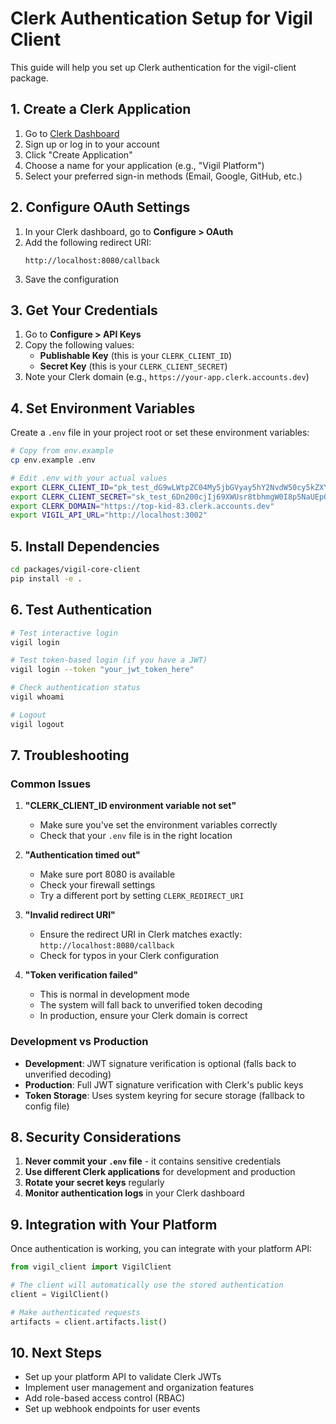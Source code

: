 # Clerk Authentication Setup for Vigil Client

This guide will help you set up Clerk authentication for the vigil-client package.

## 1. Create a Clerk Application

1. Go to [Clerk Dashboard](https://dashboard.clerk.dev)
2. Sign up or log in to your account
3. Click "Create Application"
4. Choose a name for your application (e.g., "Vigil Platform")
5. Select your preferred sign-in methods (Email, Google, GitHub, etc.)

## 2. Configure OAuth Settings

1. In your Clerk dashboard, go to **Configure > OAuth**
2. Add the following redirect URI:
   ```
   http://localhost:8080/callback
   ```
3. Save the configuration

## 3. Get Your Credentials

1. Go to **Configure > API Keys**
2. Copy the following values:
   - **Publishable Key** (this is your `CLERK_CLIENT_ID`)
   - **Secret Key** (this is your `CLERK_CLIENT_SECRET`)
3. Note your Clerk domain (e.g., `https://your-app.clerk.accounts.dev`)

## 4. Set Environment Variables

Create a `.env` file in your project root or set these environment variables:

```bash
# Copy from env.example
cp env.example .env

# Edit .env with your actual values
export CLERK_CLIENT_ID="pk_test_dG9wLWtpZC04My5jbGVyay5hY2NvdW50cy5kZXYk"
export CLERK_CLIENT_SECRET="sk_test_6Dn200cjIj69XWUsr8tbhmgW0I8p5NaUEpQywhIko5"
export CLERK_DOMAIN="https://top-kid-83.clerk.accounts.dev"
export VIGIL_API_URL="http://localhost:3002"
```

## 5. Install Dependencies

```bash
cd packages/vigil-core-client
pip install -e .
```

## 6. Test Authentication

```bash
# Test interactive login
vigil login

# Test token-based login (if you have a JWT)
vigil login --token "your_jwt_token_here"

# Check authentication status
vigil whoami

# Logout
vigil logout
```

## 7. Troubleshooting

### Common Issues

1. **"CLERK_CLIENT_ID environment variable not set"**
   - Make sure you've set the environment variables correctly
   - Check that your `.env` file is in the right location

2. **"Authentication timed out"**
   - Make sure port 8080 is available
   - Check your firewall settings
   - Try a different port by setting `CLERK_REDIRECT_URI`

3. **"Invalid redirect URI"**
   - Ensure the redirect URI in Clerk matches exactly: `http://localhost:8080/callback`
   - Check for typos in your Clerk configuration

4. **"Token verification failed"**
   - This is normal in development mode
   - The system will fall back to unverified token decoding
   - In production, ensure your Clerk domain is correct

### Development vs Production

- **Development**: JWT signature verification is optional (falls back to unverified decoding)
- **Production**: Full JWT signature verification with Clerk's public keys
- **Token Storage**: Uses system keyring for secure storage (fallback to config file)

## 8. Security Considerations

1. **Never commit your `.env` file** - it contains sensitive credentials
2. **Use different Clerk applications** for development and production
3. **Rotate your secret keys** regularly
4. **Monitor authentication logs** in your Clerk dashboard

## 9. Integration with Your Platform

Once authentication is working, you can integrate with your platform API:

```python
from vigil_client import VigilClient

# The client will automatically use the stored authentication
client = VigilClient()

# Make authenticated requests
artifacts = client.artifacts.list()
```

## 10. Next Steps

- Set up your platform API to validate Clerk JWTs
- Implement user management and organization features
- Add role-based access control (RBAC)
- Set up webhook endpoints for user events

